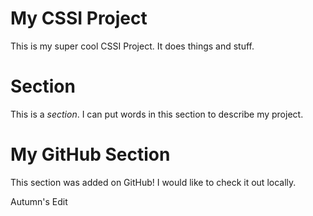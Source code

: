 # My CSSI Project

This is my super cool CSSI Project. It does things and stuff. 

# Section

This is a *section*. I can put words in this section to describe my project.

# My GitHub Section

This section was added on GitHub! I would like to check it out locally. 

Autumn's Edit
